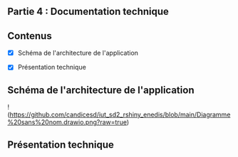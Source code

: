 ## Partie 4 : Documentation technique

## Contenus

- [x] Schéma de l'architecture de l'application
- [x] Présentation technique


##  Schéma de l'architecture de l'application
!(https://github.com/candicesd/iut_sd2_rshiny_enedis/blob/main/Diagramme%20sans%20nom.drawio.png?raw=true)

## Présentation technique
